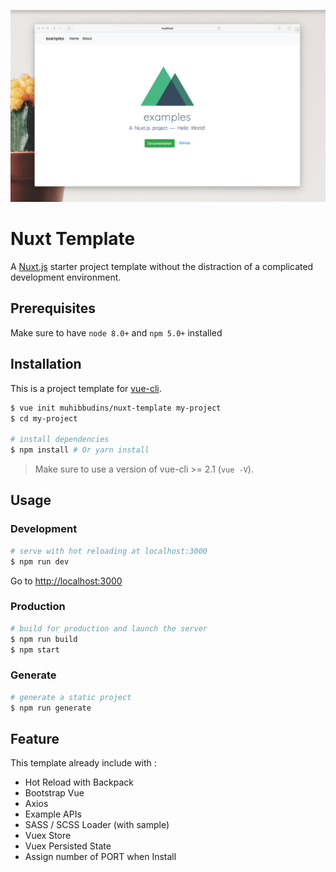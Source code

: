 ![Preview](preview.png)

# Nuxt Template

A [Nuxt.js](https://github.com/nuxt/nuxt.js) starter project template without the distraction of a complicated development environment.

## Prerequisites

Make sure to have `node 8.0+` and `npm 5.0+` installed

## Installation

This is a project template for [vue-cli](https://github.com/vuejs/vue-cli).

``` bash
$ vue init muhibbudins/nuxt-template my-project  
$ cd my-project

# install dependencies
$ npm install # Or yarn install
```

> Make sure to use a version of vue-cli >= 2.1 (`vue -V`).

## Usage

### Development

``` bash
# serve with hot reloading at localhost:3000
$ npm run dev
```

Go to [http://localhost:3000](http://localhost:3000)

### Production

``` bash
# build for production and launch the server
$ npm run build
$ npm start
```

### Generate

``` bash
# generate a static project
$ npm run generate
```

## Feature

This template already include with :

- Hot Reload with Backpack
- Bootstrap Vue
- Axios
- Example APIs
- SASS / SCSS Loader (with sample)
- Vuex Store
- Vuex Persisted State
- Assign number of PORT when Install
